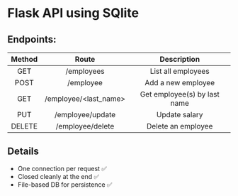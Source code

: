 # Flask API using SQlite

## Endpoints:
| Method |          Route        |           Description          |
|:------:|:---------------------:|:------------------------------:|
|  GET   | /employees            |  List all employees            |
|  POST  | /employee             |  Add a new employee            |
|  GET   | /employee/<last_name> |  Get employee(s) by last name  |
|  PUT   | /employee/update      |  Update salary                 |
| DELETE | /employee/delete      |  Delete an employee            |

## Details
- One connection per request ✅
- Closed cleanly at the end ✅
- File-based DB for persistence ✅